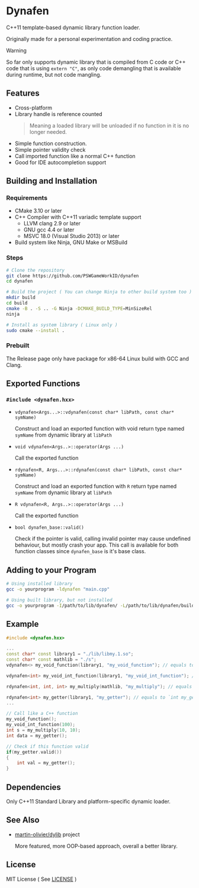 # Dynafen
C++11 template-based dynamic library function loader. 

Originally made for a personal experimentation and coding practice.

> [!WARNING]
> So far only supports dynamic library that is compiled from C code or 
> C++ code that is using `extern "C"`, as only code demangling that is
> available during runtime, but not code mangling.

## Features
- Cross-platform
- Library handle is reference counted
  > Meaning a loaded library will be unloaded if no function in it is no longer needed.
- Simple function construction.
- Simple pointer validity check
- Call imported function like a normal C++ function
- Good for IDE autocompletion support

## Building and Installation
### Requirements
- CMake 3.10 or later
- C++ Compiler with C++11 variadic template support
    - LLVM clang 2.9 or later
    - GNU gcc 4.4 or later
    - MSVC 18.0 (Visual Studio 2013) or later
- Build system like Ninja, GNU Make or MSBuild

### Steps
```bash
# Clone the repository
git clone https://github.com/PSWGameWorkID/dynafen
cd dynafen

# Build the project ( You can change Ninja to other build system too )
mkdir build
cd build
cmake -B . -S .. -G Ninja -DCMAKE_BUILD_TYPE=MinSizeRel
ninja

# Install as system library ( Linux only )
sudo cmake --install .
```

### Prebuilt 
The Release page only have package for x86-64 Linux build with GCC and Clang.

## Exported Functions
### `#include <dynafen.hxx>`
- `vdynafen<Args...>::vdynafen(const char* libPath, const char* symName)`
  
    Construct and load an exported function with void return type named `symName` from dynamic library at `libPath`
- `void vdynafen<Args..>::operator(Args ...)`
    
    Call the exported function
- `rdynafen<R, Args...>::rdynafen(const char* libPath, const char* symName)`
    
    Construct and load an exported function with `R` return type named `symName` from dynamic library at `libPath`
- `R vdynafen<R, Args..>::operator(Args ...)`
    
    Call the exported function
- `bool dynafen_base::valid()`
    
    Check if the pointer is valid, calling invalid pointer may cause undefined behaviour, but mostly crash your app.
    This call is available for both function classes since `dynafen_base` is it's base class.

## Adding to your Program
```bash
# Using installed library
gcc -o yourprogram -ldynafen "main.cpp"

# Using built library, but not installed
gcc -o yourprogram -I/path/to/lib/dynafen/ -L/path/to/lib/dynafen/build -ldynafen "main.cpp"
```

## Example
```cpp
#include <dynafen.hxx>

...
const char* const library1 = "./lib/libmy.1.so";
const char* const mathlib = "./s";
vdynafen<> my_void_function(library1, "my_void_function"); // equals to `void my_void_function(void)`

vdynafen<int> my_void_int_function(library1, "my_void_int_function"); // equals to `void my_void_int_function(int arg1)`

rdynafen<int, int, int> my_multiply(mathlib, "my_multiply"); // equals to `int my_multiply(int, int)`

rdynafen<int> my_getter(library1, "my_getter"); // equals to `int my_getter(void)`
...

// Call like a C++ function
my_void_function();
my_void_int_function(100);
int s = my_multiply(10, 10);
int data = my_getter();

// Check if this function valid
if(my_getter.valid())
{
    int val = my_getter();
}
```

## Dependencies
Only C++11 Standard Library and platform-specific dynamic loader.

## See Also
- [martin-olivier/dylib](https://github.com/martin-olivier/dylib) project
  
  More featured, more OOP-based approach, overall a better library.

## License
MIT License ( See [LICENSE](LICENSE) )
